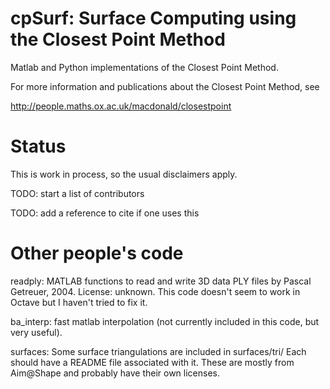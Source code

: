 cpSurf: Surface Computing using the Closest Point Method
========================================================
Matlab and Python implementations of the Closest Point Method.

For more information and publications about the Closest Point Method, see

http://people.maths.ox.ac.uk/macdonald/closestpoint


# Status

This is work in process, so the usual disclaimers apply.

TODO: start a list of contributors

TODO: add a reference to cite if one uses this


# Other people's code

readply:
    MATLAB functions to read and write 3D data PLY files
    by Pascal Getreuer, 2004.  License: unknown.
    This code doesn't seem to work in Octave but I haven't
    tried to fix it.

ba_interp:
    fast matlab interpolation (not currently included in this
    code, but very useful).

surfaces:
    Some surface triangulations are included in surfaces/tri/
    Each should have a README file associated with it.
    These are mostly from Aim@Shape and probably have their own licenses.


